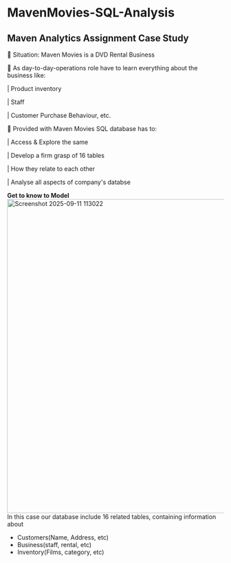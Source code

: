 # MavenMovies-SQL-Analysis
## Maven Analytics Assignment Case Study

🧩 Situation: Maven Movies is a DVD Rental Business

🧩 As day-to-day-operations role have to learn everything about the business like:

| Product inventory

| Staff

| Customer Purchase Behaviour, etc.

🧩 Provided with Maven Movies SQL database has to:

| Access & Explore the same

| Develop a firm grasp of 16 tables

| How they relate to each other

| Analyse all aspects of company's databse

 **Get to know to Model**
<img width="1455" height="729" alt="Screenshot 2025-09-11 113022" src="https://github.com/user-attachments/assets/61429ecd-38be-47da-8a76-26bed8ac9343" />
In this case our database include 16 related tables, containing information about 
- Customers(Name, Address, etc)
- Business(staff, rental, etc)
- Inventory(Films, category, etc)


